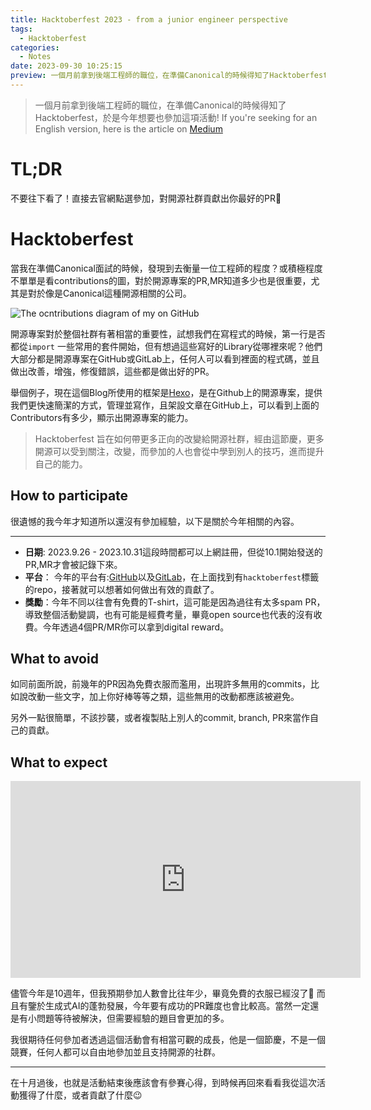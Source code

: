 ```yaml
---
title: Hacktoberfest 2023 - from a junior engineer perspective
tags:
  - Hacktoberfest
categories:
  - Notes
date: 2023-09-30 10:25:15
preview: 一個月前拿到後端工程師的職位，在準備Canonical的時候得知了Hacktoberfest，於是今年想要也參加這項活動! If you're seeking for an English version, here is the article on [Medium](https://tylerastro.medium.com/hacktoberfest-2023-from-a-junior-engineer-perspective-f3798ef72eb0)
---
```



>  一個月前拿到後端工程師的職位，在準備Canonical的時候得知了Hacktoberfest，於是今年想要也參加這項活動! If you're seeking for an English version, here is the article on [Medium](https://tylerastro.medium.com/hacktoberfest-2023-from-a-junior-engineer-perspective-f3798ef72eb0)

# TL;DR
不要往下看了！直接去官網點選參加，對開源社群貢獻出你最好的PR👊

# Hacktoberfest

當我在準備Canonical面試的時候，發現到去衡量一位工程師的程度？或積極程度不單單是看contributions的圖，對於開源專案的PR,MR知道多少也是很重要，尤其是對於像是Canonical這種開源相關的公司。

![The ocntributions diagram of my on GitHub](/hacktoberfest/contributions.png)

開源專案對於整個社群有著相當的重要性，試想我們在寫程式的時候，第一行是否都從`import` 一些常用的套件開始，但有想過這些寫好的Library從哪裡來呢？他們大部分都是開源專案在GitHub或GitLab上，任何人可以看到裡面的程式碼，並且做出改善，增強，修復錯誤，這些都是做出好的PR。

<!--more-->

舉個例子，現在這個Blog所使用的框架是[Hexo](https://github.com/hexojs/hexo)，是在Github上的開源專案，提供我們更快速簡潔的方式，管理並寫作，且架設文章在GitHub上，可以看到上面的Contributors有多少，顯示出開源專案的能力。

> Hacktoberfest 旨在如何帶更多正向的改變給開源社群，經由這節慶，更多開源可以受到關注，改變，而參加的人也會從中學到別人的技巧，進而提升自己的能力。


## How to participate

很遺憾的我今年才知道所以還沒有參加經驗，以下是關於今年相關的內容。

-----

- **日期**: 2023.9.26 - 2023.10.31這段時間都可以上網註冊，但從10.1開始發送的PR,MR才會被記錄下來。
- **平台**： 今年的平台有:[GitHub](https://github.com/topics/hacktoberfest)以及[GitLab](https://gitlab.com/explore/projects/topics/hacktoberfest)，在上面找到有`hacktoberfest`標籤的repo，接著就可以想著如何做出有效的貢獻了。
- **獎勵**：今年不同以往會有免費的T-shirt，這可能是因為過往有太多spam PR，導致整個活動變調，也有可能是經費考量，畢竟open source也代表的沒有收費。今年透過4個PR/MR你可以拿到digital reward。

## What to avoid

如同前面所說，前幾年的PR因為免費衣服而濫用，出現許多無用的commits，比如說改動一些文字，加上你好棒等等之類，這些無用的改動都應該被避免。

另外一點很簡單，不該抄襲，或者複製貼上別人的commit, branch, PR來當作自己的貢獻。

## What to expect

<iframe width="560" height="315" src="https://www.youtube.com/embed/1YdvX8BW8MY?si=gawS38rgW-ROdKus" title="YouTube video player" frameborder="0" allow="accelerometer; autoplay; clipboard-write; encrypted-media; gyroscope; picture-in-picture; web-share" allowfullscreen></iframe>

儘管今年是10週年，但我預期參加人數會比往年少，畢竟免費的衣服已經沒了🥲
而且有鑒於生成式AI的蓬勃發展，今年要有成功的PR難度也會比較高。當然一定還是有小問題等待被解決，但需要經驗的題目會更加的多。

我很期待任何參加者透過這個活動會有相當可觀的成長，他是一個節慶，不是一個競賽，任何人都可以自由地參加並且支持開源的社群。

----
在十月過後，也就是活動結束後應該會有參賽心得，到時候再回來看看我從這次活動獲得了什麼，或者貢獻了什麼😉